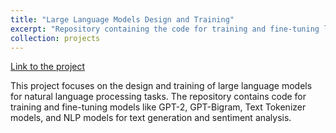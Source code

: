 ```yaml
---
title: "Large Language Models Design and Training"
excerpt: "Repository containing the code for training and fine-tuning large language models like GPT-2, GPT- Bigram, Text Tokenizer models and NLP models for text generation, and sentiment analysis.<br>[Link to the project](https://github.com/SamanvayMS/Large-Language-Models)"
collection: projects
---
```

[Link to the project](https://github.com/SamanvayMS/Large-Language-Models)

This project focuses on the design and training of large language models for natural language processing tasks. The repository contains code for training and fine-tuning models like GPT-2, GPT-Bigram, Text Tokenizer models, and NLP models for text generation and sentiment analysis.